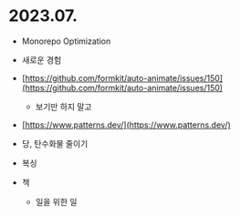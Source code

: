 # 2023.07.

* Monorepo Optimization
* 새로운 경험
* [https://github.com/formkit/auto-animate/issues/150](https://github.com/formkit/auto-animate/issues/150)
  * 보기만 하지 말고
* [https://www.patterns.dev/](https://www.patterns.dev/)



* 당, 탄수화물 줄이기
* 복싱
* 책
  * 일을 위한 일
